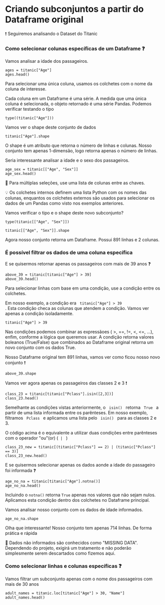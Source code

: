 # Criando subconjuntos a partir do Dataframe original

:exclamation: Seguiremos analisando o Dataset do Titanic

### Como selecionar colunas específicas de um Dataframe :question: 

Vamos analisar a idade dos passageiros.

~~~
ages = titanic["Age"]
ages.head()
~~~

Para selecionar uma única coluna, usamos os colchetes com o nome da coluna de interesse. 

Cada coluna em um Dataframe é uma série. A medida que uma única coluna é selecionada, o objeto retornado é uma série Pandas. Podemos verificar testando o tipo

~~~
type((titanic["Age"]))
~~~

Vamos ver o shape deste conjunto de dados

~~~
titanic["Age"].shape
~~~

O shape é um atributo que retorna o número de linhas e colunas. Nosso conjunto tem apenas 1-dimensão, logo retorna apenas o número de linhas.

Seria interessante analisar a idade e o sexo dos passageiros.

~~~
age_sex = titanic[["Age", "Sex"]]
age_sex.head()
~~~

:pushpin: Para múltiplas seleções, use uma lista de colunas entre as chaves.

:bulb: Os colchetes internos definem uma lista Python com os nomes das colunas, enquantos os colchetes externos são usados para selecionar os dados de um Pandas como visto nos exemplos anteriores.

Vamos verificar o tipo e o shape deste novo subconjunto?

~~~
type(titanic[["Age", "Sex"]])
~~~


~~~
titanic[["Age", "Sex"]].shape
~~~

Agora nosso conjunto retorna um Dataframe. Possui 891 linhas e 2 colunas.

### É possível filtrar os dados de uma coluna específica

E se quisermos retornar apenas os passageiros com mais de 39 anos ❓

~~~
above_39 = titanic[titanic["Age"] > 39]
above_39.head()
~~~

Para selecionar linhas com base em uma condição, use a condição entre os colchetes.

Em nosso exemplo, a condição era <code> titanic["Age"] > 39 </code> . Esta condição checa as colunas que atendem a condição. Vamos ver apenas a condição isoladamente.

~~~
titanic["Age"] > 39
~~~

Nas condições podemos combinar as expressãoes ( >, ==, !=, <, <=, ...), enfim, conforme a lógica que queremos usar. A condição retorna valores boleanos (True/False) que combinados ao Dataframe original retorna um novo conjunto com os dados True.

Nosso Dataframe original tem 891 linhas, vamos ver como ficou nosso novo conjunto ❗

~~~
above_39.shape
~~~

Vamos ver agora apenas os passageiros das classes 2 e 3 ❗

~~~
class_23 = titanic[titanic["Pclass"].isin([2,3])]
class_23.head()
~~~

Semelhante as condições vistas anteriormente, o <code> isin() </code> retorna <code> True </code> a partir de uma lista informada entre os parênteses. Em nosso exemplo, filtramos <code> Pclass </code> e aplicamos uma lista pelo <code> isin() </code> para as classes 2 e 3.

O código acima é o equivalente a utilizar duas condições entre parênteses com o operador "ou"(or) (<code> | </code> )

~~~
class_23_new = titanic[(titanic["Pclass"] == 2) | (titanic["Pclass"] == 3)]
class_23_new.head()
~~~

E se quisermos selecionar apenas os dados aonde a idade do passageiro foi informada ❓

~~~
age_no_na = titanic[titanic["Age"].notna()]
age_no_na.head()
~~~

Incluindo o <code>notna()</code> retorna <code>True</code> apenas nos valores que não sejam nulos. Aplicamos esta condição dentro dos colchetes no Dataframe principal.

Vamos analisar nosso conjunto com os dados de idade informados.

~~~
age_no_na.shape
~~~

Olha que interessante! Nosso conjunto tem apenas 714 linhas. De forma prática e rápida

:triangular_flag_on_post: Dados não informados são conhecidos como "MISSING DATA". Dependendo do projeto, exigirá um tratamento e não poderão simplesmente serem descartados como fizemos aqui. 

### Como selecionar linhas e colunas específicas ❓

Vamos filtrar um subconjunto apenas com o nome dos passageiros com mais de 30 anos

~~~
adult_names = titanic.loc[titanic["Age"] > 30, "Name"]
adult_names.head()
~~~

